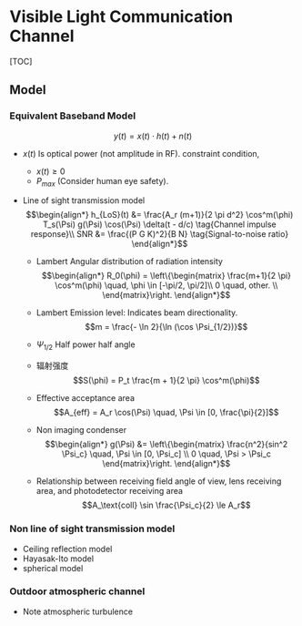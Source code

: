 # Visible Light Communication Channel

[TOC]

## Model

### Equivalent Baseband Model
$$y(t) = x(t) \cdot h(t) + n(t)$$

- $x(t)$ Is optical power (not amplitude in RF). constraint condition,
  - $x(t) \ge 0$ 
  - $P_{max}$  (Consider human eye safety).

- Line of sight transmission model
  $$\begin{align*}
    h_{LoS}(t) &= \frac{A_r (m+1)}{2 \pi d^2} \cos^m(\phi) T_s(\Psi) g(\Psi) \cos(\Psi) \delta(t - d/c)  \tag{Channel impulse response}\\
    SNR &= \frac{(P G K)^2}{B N}  \tag{Signal-to-noise ratio}  
  \end{align*}$$
  - Lambert Angular distribution of radiation intensity
    $$\begin{align*}
    R_0(\phi) = \left\{\begin{matrix}
      \frac{m+1}{2 \pi} \cos^m(\phi) \quad, \phi \in [-\pi/2, \pi/2]\\
      0 \quad, other.  \\
    \end{matrix}\right.
    \end{align*}$$

  - Lambert Emission level: Indicates beam directionality.
    $$m = \frac{- \ln 2}{\ln (\cos \Psi_{1/2})}$$

  - $\Psi_{1/2}$ Half power half angle
  - 辐射强度 
    $$S(\phi) = P_t \frac{m + 1}{2 \pi} \cos^m(\phi)$$

  - Effective acceptance area
    $$A_{eff} = A_r \cos(\Psi) \quad, \Psi \in [0, \frac{\pi}{2}]$$

  - Non imaging condenser
    $$\begin{align*}
    g(\Psi) &= \left\{\begin{matrix}
      \frac{n^2}{sin^2 \Psi_c}  \quad, \Psi \in [0, \Psi_c]  \\
      0  \quad, \Psi > \Psi_c
    \end{matrix}\right.
    \end{align*}$$

  - Relationship between receiving field angle of view, lens receiving area, and photodetector receiving area
    $$A_\text{coll} \sin \frac{\Psi_c}{2} \le A_r$$


### Non line of sight transmission model

* Ceiling reflection model
* Hayasak-Ito model
* spherical model

### Outdoor atmospheric channel

- Note
  atmospheric turbulence